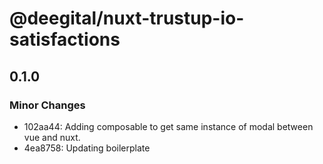 # @deegital/nuxt-trustup-io-satisfactions

## 0.1.0

### Minor Changes

- 102aa44: Adding composable to get same instance of modal between vue and nuxt.
- 4ea8758: Updating boilerplate
